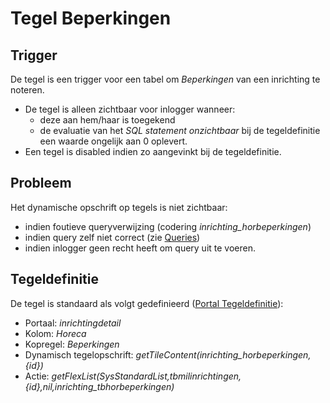# Tegel Beperkingen

## Trigger

De tegel is een trigger voor een tabel om *Beperkingen* van een inrichting te noteren.

* De tegel is alleen zichtbaar voor inlogger wanneer:
  * deze aan hem/haar is toegekend
  * de evaluatie van het *SQL statement onzichtbaar* bij de tegeldefinitie een waarde ongelijk aan 0 oplevert.
* Een tegel is disabled indien zo aangevinkt bij de tegeldefinitie.

## Probleem

Het dynamische opschrift op tegels is niet zichtbaar:

* indien foutieve queryverwijzing (codering *inrichting_horbeperkingen*)
* indien query zelf niet correct (zie [Queries](/docs/instellen_inrichten/queries.md))
* indien inlogger geen recht heeft om query uit te voeren.

## Tegeldefinitie

De tegel is standaard als volgt gedefinieerd ([Portal Tegeldefinitie](/docs/instellen_inrichten/portaldefinitie/portal_tegel.md)):

* Portaal: *inrichtingdetail*
* Kolom: *Horeca*
* Kopregel: *Beperkingen*
* Dynamisch tegelopschrift: *getTileContent(inrichting_horbeperkingen,{id})*
* Actie: *getFlexList(SysStandardList,tbmilinrichtingen,{id},nil,inrichting_tbhorbeperkingen)*
